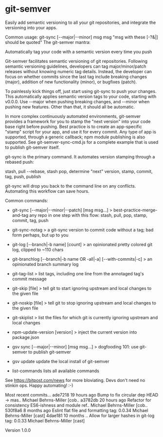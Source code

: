 # git-semver
Easily add semantic versioning to all your git repositories, and integrate the versioning into your apps.

Common usage:  git-sync [--major|--minor] msg msg "msg with these [-?&|] should be quoted"
The git-semver mantra:

   Automatically tag your code with a semantic version every time you push

Git-semver facilitates semantic versioning of git repositories.
Following semantic versioning guidelines, developers can tag 
major/minor/patch releases without knowing numeric tag details.
Instead, the developer can focus on whether commits since the last tag 
include breaking changes (major), addition of new functionality (minor), 
or bugfixes (patch).  

To painlessly kick things off, just start using git-sync to push your changes.
This automatically applies semantic version tags to your code, starting with v0.0.0.
Use --major when pushing breaking changes, and --minor when pushing new features.
Other than that, it should all be automatic.

In more complex continuously automated environments, git-semver provides a framework
for you to stamp the "next version" into your code base right before pushing.
Best practice is to create an app-specific "stamp" script for your app, and use it for every commit.
Any type of app is supported, through a generic callback; npm module publishing is also supported.
See git-semver-sync-cmd.js for a complete example that is used to publish git-semver itself.

git-sync is the primary command.  It automates version stamping through a rebased push:

  stash, pull --rebase, stash pop, determine "next" version, stamp, commit, tag, push, publish

git-sync will drop you back to the command line on any conflicts.  Automating this workflow can save hours.

Common commands:

* git-sync                   [--major|--minor|--patch] [msg msg...] > best-practice-merge-and-tag any repo in one step
with this flow: stash, pull, pop, stamp, commit, tag, push
* git-sync-notag             > a git-sync version to commit code without a tag; bad form perhaps, but up to you

* git-log                    [--branch|-b name] [count] > an opinionated pretty colored git log, clipped to ~110 chars
* git-branchlog              [--branch|-b name OR -all|-a] [--with-commits|-c] > an opinionated branch summary log
* git-tag-list               > list tags, including one line from the annotaged tag's commit message

* git-skip                   [file] > tell git to start ignoring upstream and local changes to the given file
* git-noskip                 [file] > tell git to stop ignoring upstream and local changes to the given file
* git-skiplist               > list the files for which git is currently ignoring upstream and local changes

* npm-update-version         [version] > inject the current version into package.json

* gsv sync                   [--major|--minor] [msg msg...] > dogfooding 101: use git-semver to publish git-semver
* gsv update                 update the local install of git-semver

* list-commands              lists all available commands


See https://bitpost.com/news for more bloviating.  Devs don't need no stinkin ops.   Happy automating!  :-)




Most recent commits...
  ade7218 19 hours ago Bump to fix circular dep                              HEAD -> mas.. Michael Behrns-Miller [cob..
  a3782db 20 hours ago Refactor for consistency ES6-ishness and module ref..               Michael Behrns-Miller [cob..
  530f8a6 8 months ago Eslint flat file and formatting                         tag: 0.0.34 Michael Behrns-Miller [cast]
  4dae181 10 months .. Allow for larger hashes in git-log                      tag: 0.0.33 Michael Behrns-Miller [cast]

Version 1.0.0

